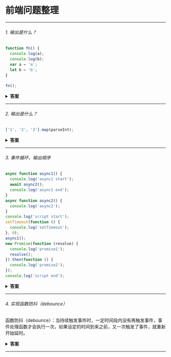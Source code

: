 # 前端问题整理

---

###### 1. 输出是什么？

```javascript
function fn() {
  console.log(a);
  console.log(b);
  var a = 'a';
  let b = 'b';
}

fn();
```

<details>
<summary><b>答案</b></summary>
<p>
#### 答案: `undefined` 和 `ReferenceError`

在函数内部，我们首先通过 `var` 关键字声明了 `name` 变量。这意味着变量被提升了（内存空间在创建阶段就被设置好了），直到程序运行到定义变量位置之前默认值都是 `undefined`。因为当我们打印 `name` 变量时还没有执行到定义变量的位置，因此变量的值保持为 `undefined`。

通过 `let` 和 `const` 关键字声明的变量也会提升，但是和 `var` 不同，它们不会被<i>初始化</i>。在我们声明（初始化）之前是不能访问它们的。这个行为被称之为暂时性死区。当我们试图在声明之前访问它们时，JavaScript 将会抛出一个 `ReferenceError` 错误。

</p>
</details>

---

###### 2. 输出是什么？

```javascript
['1', '2', '3'].map(parseInt);
```

<details>
<summary><b>答案</b></summary>
<p>
#### 答案: [1, NaN, NaN]

map 函数的第一个参数 callback,可以接收三个参数，其中第一个参数代表当前被处理的元素，而第二个参数代表该元素的索引。
parseInt 是用来解析字符串，使字符串成为指定基数的整数`parseInt(string, radix)`,接收两个参数，第一个表示被处理的值（字符串），第二个表示为解析时的基数。

</p>
</details>

---

###### 3. 事件循环，输出顺序

```javascript
async function async1() {
  console.log('async1 start');
  await async2();
  console.log('async1 end');
}
async function async2() {
  console.log('async2');
}
console.log('script start');
setTimeout(function () {
  console.log('setTimeout');
}, 0);
async1();
new Promise(function (resolve) {
  console.log('promise1');
  resolve();
}).then(function () {
  console.log('promise2');
});
console.log('script end');
```

<details>
<summary><b>答案</b></summary>
<p>

#### 答案: `script start` => `async1 start` => `async2` => `promise1` => `script end` => `async1 end` => `promise2` => `setTimeout`

## 任务队列

- JS 分为同步任务和异步任务
- 同步任务都在主线程上执行，形成一个执行栈
- 主线程之外，事件触发线程管理着一个任务队列，只要异步任务有了运行结果，就在任务队列之中放置一个事件。
- 一旦执行栈中的所有同步任务执行完毕（此时 JS 引擎空闲），系统就会读取任务队列，将可运行的异步任务添加到可执行栈中，开始执行。

根据规范，事件循环是通过任务队列的机制来进行协调的。一个 Event Loop 中，可以有一个或者多个任务队列(task queue)，一个任务队列便是一系列有序任务(task)的集合；每个任务都有一个任务源(task source)，源自同一个任务源的 task 必须放到同一个任务队列，从不同源来的则被添加到不同队列。 setTimeout/Promise 等 API 便是任务源，而进入任务队列的是他们指定的具体执行任务。

## 宏任务

- (macro)task（又称之为宏任务），可以理解是每次执行栈执行的代码就是一个宏任务（包括每次从事件队列中获取一个事件回调并放到执行栈中执行）。

- 浏览器为了能够使得 JS 内部(macro)task 与 DOM 任务能够有序的执行，会在一个(macro)task 执行结束后，在下一个(macro)task 执行开始前，对页面进行重新渲染，流程如下：

`(macro)task->渲染->(macro)task->...`

- (macro)task 主要包含：script(整体代码)、setTimeout、setInterval、I/O、UI 交互事件、postMessage、MessageChannel、setImmediate(Node.js 环境)

## 微任务

- microtask（又称为微任务），可以理解是在当前 task 执行结束后立即执行的任务。也就是说，在当前 task 任务后，下一个 task 之前，在渲染之前。

- 所以它的响应速度相比 setTimeout（setTimeout 是 task）会更快，因为无需等渲染。也就是说，在某一个 macrotask 执行完后，就会将在它执行期间产生的所有 microtask 都执行完毕（在渲染前）。

- microtask 主要包含：Promise.then、MutaionObserver、process.nextTick(Node.js 环境)

## 运行机制

在事件循环中，每进行一次循环操作称为 tick，每一次 tick 的任务处理模型是比较复杂的，但关键步骤如下：

- 执行一个宏任务（栈中没有就从事件队列中获取）
- 执行过程中如果遇到微任务，就将它添加到微任务的任务队列中
- 宏任务执行完毕后，立即执行当前微任务队列中的所有微任务（依次执行）
- 当前宏任务执行完毕，开始检查渲染，然后 GUI 线程接管渲染
- 渲染完毕后，JS 线程继续接管，开始下一个宏任务（从事件队列中获取）

![Image text](https://github.com/lazy-free/questions/blob/main/static/%E4%BA%8B%E4%BB%B6%E5%BE%AA%E7%8E%AF%E6%B5%81%E7%A8%8B.png)

## 微任务与宏任务

##### 宏任务主要包含：script、setTimeout、setInterval、I/O、UI 交互事件、setImmediate(Node.js 环境)

##### 微任务主要包含：promise.then() 、MutaionObserver、process.nextTick(Node.js 环境)

</p>
</details>

---

###### 4. 实现函数防抖（debounce）

函数防抖（debounce）：当持续触发事件时，一定时间段内没有再触发事件，事件处理函数才会执行一次，如果设定的时间到来之前，又一次触发了事件，就重新开始延时。

<details>
<summary><b>答案</b></summary>
<p>

#### 答案:

```javascript
function debounce(fn) {
  let timeout = null;
  return function () {
    clearTimeout(timeout);
    timeout = setTimeout(() => {
      fn.apply(this, arguments);
    }, 500);
  };
}

var ipt = document.getElementById('ipt');
ipt.addEventListener(
  'input',
  debounce(() => console.log(1))
);
```

</p>
</details>

---
